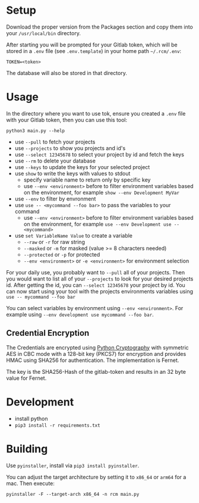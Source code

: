 # Setup
Download the proper version from the Packages section and copy them into your `/usr/local/bin` directory.

After starting you will be prompted for your Gitlab token, which will be stored in a `.env` file (see `.env.template`) in your home path `~/.rcm/.env`:
```
TOKEN=<token>
```

The database will also be stored in that directory.
# Usage
In the directory where you want to use tok, ensure you created a `.env` file with your Gitlab token, then you can use this tool:

`python3 main.py --help`

- use `--pull` to fetch your projects
- use `--projects` to show you projects and id's
- use `--select 12345678` to select your project by id and fetch the keys
- use `--rm` to delete your database
- use `--keys` to update the keys for your selected project
- use `show` to write the keys with values to stdout
    - specify variable name to return only by specific key 
    - use `--env <environment>` before to filter environment variables based on the environment, for example `show --env Development MyVar`
- use `--env` to filter by envronment
- use `use -- <mycommand --foo bar>` to pass the variables to your command
    - use `--env <environment>` before to filter environment variables based on the environment, for example `use --env Development use -- <mycommand>`
- use `set VariableName Value` to create a variable
    - `--raw` or `-r` for raw string
    - `--masked` or `-m` for masked (value >= 8 characters needed)
    - `--protected` or `-p` for protected
    - `--env <environment>` or `-e <environment>` for environment selection

For your daily use, you probably want to `--pull` all of your projects. 
Then you would want to list all of your `--projects` to look for your desired 
projects id. After getting the id, you can `--select 12345678` your project by id.
You can now start using your tool with the projects environments variables using 
`use -- mycommand --foo bar`

You can select variables by environment using `--env <environment>`. For example using `--env development use mycommand --foo bar`. 

## Credential Encryption
The Credentials are encrypted using [Python Cryptography](https://cryptography.io/en/latest/)
with symmetric AES in CBC mode with a 128-bit key (PKCS7) for encryption and provides 
HMAC using SHA256 for authentication. The implementation is Fernet.

The key is the SHA256-Hash of the gitlab-token and results in an 32 byte value for Fernet.

# Development
- install python
- `pip3 install -r requirements.txt`

# Building
Use `pyinstaller`, install via `pip3 install pyinstaller`.

You can adjust the target architecture by setting it to `x86_64` or `arm64` for a mac.
Then execute:

`pyinstaller -F --target-arch x86_64 -n rcm main.py`
